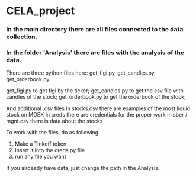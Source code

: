 # CELA_project
### In the main directory there are all files connected to the data collection.
### In the folder 'Analysis' there are files with the analysis of the data.

There are three python files here: get_figi.py, get_candles.py, get_orderbook.py.

get_figi.py to get figi by the ticker;
get_candles.py to get the csv file with candles of the stock;
get_orderbook.py to get the orderbook of the stock;

And additional .csv files
In stocks.csv there are examples of the most liquid stock on MOEX
In creds there are credentials for the proper work
In sber / mgnt.csv there is data about the stocks

To work with the files, do as following
1) Make a Tinkoff token
2) Insert it into the creds.py file
3) run any file you want

If you alrdeady have data, just change the path in the Analysis.
